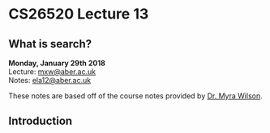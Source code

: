 # CS26520 Lecture 13
## What is search?
__Monday, January 29th 2018__  
Lecture: mxw@aber.ac.uk   
Notes: ela12@aber.ac.uk  

These notes are based off of the course notes provided by [Dr. Myra Wilson](https://www.aber.ac.uk/en/cs/staff-list/staff_profiles/?staff_id=mxw).

## Introduction 

